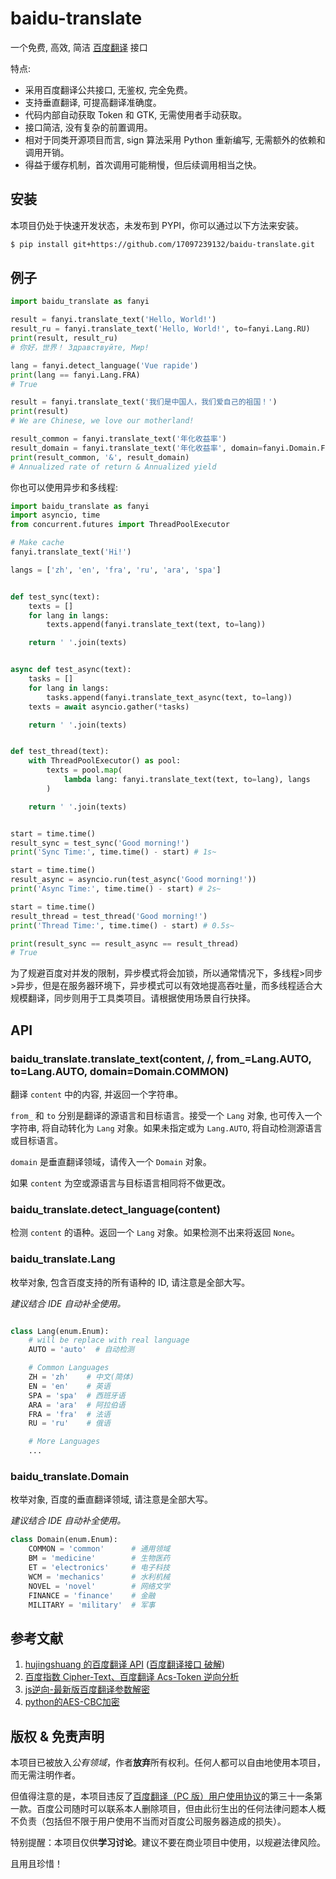 # baidu-translate

一个免费, 高效, 简洁 [百度翻译](https://fanyi.baidu.com/) 接口

特点:

-   采用百度翻译公共接口, 无鉴权, 完全免费。
-   支持垂直翻译, 可提高翻译准确度。
-   代码内部自动获取 Token 和 GTK, 无需使用者手动获取。
-   接口简洁, 没有复杂的前置调用。
-   相对于同类开源项目而言, sign 算法采用 Python 重新编写, 无需额外的依赖和调用开销。
-   得益于缓存机制，首次调用可能稍慢，但后续调用相当之快。

## 安装

本项目仍处于快速开发状态，未发布到 PYPI，你可以通过以下方法来安装。

```sh
$ pip install git+https://github.com/17097239132/baidu-translate.git
```

## 例子

```python
import baidu_translate as fanyi

result = fanyi.translate_text('Hello, World!')
result_ru = fanyi.translate_text('Hello, World!', to=fanyi.Lang.RU)
print(result, result_ru)
# 你好，世界！ Здравствуйте, Мир!

lang = fanyi.detect_language('Vue rapide')
print(lang == fanyi.Lang.FRA)
# True

result = fanyi.translate_text('我们是中国人，我们爱自己的祖国！')
print(result)
# We are Chinese, we love our motherland!

result_common = fanyi.translate_text('年化收益率')
result_domain = fanyi.translate_text('年化收益率', domain=fanyi.Domain.FINANCE) # 金融
print(result_common, '&', result_domain)
# Annualized rate of return & Annualized yield
```

你也可以使用异步和多线程:

```python
import baidu_translate as fanyi
import asyncio, time
from concurrent.futures import ThreadPoolExecutor

# Make cache
fanyi.translate_text('Hi!')

langs = ['zh', 'en', 'fra', 'ru', 'ara', 'spa']


def test_sync(text):
    texts = []
    for lang in langs:
        texts.append(fanyi.translate_text(text, to=lang))

    return ' '.join(texts)


async def test_async(text):
    tasks = []
    for lang in langs:
        tasks.append(fanyi.translate_text_async(text, to=lang))
    texts = await asyncio.gather(*tasks)

    return ' '.join(texts)


def test_thread(text):
    with ThreadPoolExecutor() as pool:
        texts = pool.map(
            lambda lang: fanyi.translate_text(text, to=lang), langs
        )

    return ' '.join(texts)


start = time.time()
result_sync = test_sync('Good morning!')
print('Sync Time:', time.time() - start) # 1s~

start = time.time()
result_async = asyncio.run(test_async('Good morning!'))
print('Async Time:', time.time() - start) # 2s~

start = time.time()
result_thread = test_thread('Good morning!')
print('Thread Time:', time.time() - start) # 0.5s~

print(result_sync == result_async == result_thread)
# True
```

为了规避百度对并发的限制，异步模式将会加锁，所以通常情况下，多线程>同步>异步，但是在服务器环境下，异步模式可以有效地提高吞吐量，而多线程适合大规模翻译，同步则用于工具类项目。请根据使用场景自行抉择。

## API

### baidu_translate.translate_text(content, /, from_=Lang.AUTO, to=Lang.AUTO, domain=Domain.COMMON)

翻译 `content` 中的内容, 并返回一个字符串。

`from_` 和 `to` 分别是翻译的源语言和目标语言。接受一个 `Lang` 对象, 也可传入一个字符串, 将自动转化为 `Lang` 对象。如果未指定或为 `Lang.AUTO`, 将自动检测源语言或目标语言。

`domain` 是垂直翻译领域，请传入一个 `Domain` 对象。

如果 `content` 为空或源语言与目标语言相同将不做更改。

### baidu_translate.detect_language(content)

检测 `content` 的语种。返回一个 `Lang` 对象。如果检测不出来将返回 `None`。

### baidu_translate.Lang

枚举对象, 包含百度支持的所有语种的 ID, 请注意是全部大写。

*建议结合 IDE 自动补全使用。*

```python

class Lang(enum.Enum):
    # will be replace with real language
    AUTO = 'auto'  # 自动检测

    # Common Languages
    ZH = 'zh'    # 中文(简体)
    EN = 'en'    # 英语
    SPA = 'spa'  # 西班牙语
    ARA = 'ara'  # 阿拉伯语
    FRA = 'fra'  # 法语
    RU = 'ru'    # 俄语

    # More Languages
    ...
```

### baidu_translate.Domain

枚举对象, 百度的垂直翻译领域, 请注意是全部大写。

*建议结合 IDE 自动补全使用。*

```python
class Domain(enum.Enum):
    COMMON = 'common'      # 通用领域
    BM = 'medicine'        # 生物医药
    ET = 'electronics'     # 电子科技
    WCM = 'mechanics'      # 水利机械
    NOVEL = 'novel'        # 网络文学
    FINANCE = 'finance'    # 金融
    MILITARY = 'military'  # 军事
```

## 参考文献

1. [hujingshuang 的百度翻译 API](https://github.com/ZCY01/BaiduTranslate) ([百度翻译接口 破解](https://blog.csdn.net/hujingshuang/article/details/80180294))
2. [百度指数 Cipher-Text、百度翻译 Acs-Token 逆向分析](https://juejin.cn/post/7133151365806686245)
3. [js逆向-最新版百度翻译参数解密](https://blog.csdn.net/weixin_46672080/article/details/126533612)
4. [python的AES-CBC加密](https://zhuanlan.zhihu.com/p/184968023)

## 版权 & 免责声明

本项目已被放入*公有领域*，作者**放弃**所有权利。任何人都可以自由地使用本项目，而无需注明作者。

但值得注意的是，本项目违反了[百度翻译（PC 版）用户使用协议](https://fanyi.baidu.com/static/webpage/agreement.html)的第三十一条第一款。百度公司随时可以联系本人删除项目，但由此衍生出的任何法律问题本人概不负责（包括但不限于用户使用不当而对百度公司服务器造成的损失）。

特别提醒：本项目仅供**学习讨论**。建议不要在商业项目中使用，以规避法律风险。

且用且珍惜！
